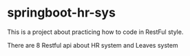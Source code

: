 # springboot-hr-sys
This is a project about practicing how to code in RestFul style.

There are 8 Restful api about HR system and Leaves system
